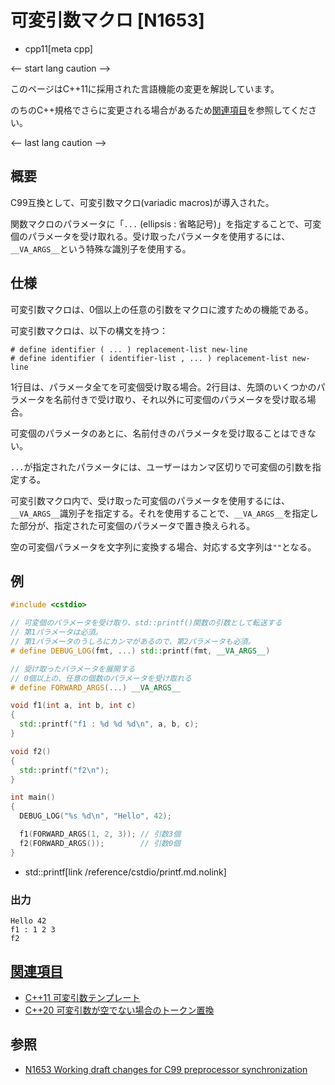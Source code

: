 # 可変引数マクロ [N1653]
* cpp11[meta cpp]

<-- start lang caution -->

このページはC++11に採用された言語機能の変更を解説しています。

のちのC++規格でさらに変更される場合があるため[関連項目](#relative_page)を参照してください。

<-- last lang caution -->

## 概要
C99互換として、可変引数マクロ(variadic macros)が導入された。

関数マクロのパラメータに「`...` (ellipsis : 省略記号)」を指定することで、可変個のパラメータを受け取れる。受け取ったパラメータを使用するには、`__VA_ARGS__`という特殊な識別子を使用する。


## 仕様
可変引数マクロは、0個以上の任意の引数をマクロに渡すための機能である。

可変引数マクロは、以下の構文を持つ：

```
# define identifier ( ... ) replacement-list new-line
# define identifier ( identifier-list , ... ) replacement-list new-line
```

1行目は、パラメータ全てを可変個受け取る場合。2行目は、先頭のいくつかのパラメータを名前付きで受け取り、それ以外に可変個のパラメータを受け取る場合。

可変個のパラメータのあとに、名前付きのパラメータを受け取ることはできない。

`...`が指定されたパラメータには、ユーザーはカンマ区切りで可変個の引数を指定する。

可変引数マクロ内で、受け取った可変個のパラメータを使用するには、`__VA_ARGS__`識別子を指定する。それを使用することで、`__VA_ARGS__`を指定した部分が、指定された可変個のパラメータで置き換えられる。

空の可変個パラメータを文字列に変換する場合、対応する文字列は`""`となる。


## 例
```cpp example
#include <cstdio>

// 可変個のパラメータを受け取り、std::printf()関数の引数として転送する
// 第1パラメータは必須。
// 第1パラメータのうしろにカンマがあるので、第2パラメータも必須。
# define DEBUG_LOG(fmt, ...) std::printf(fmt, __VA_ARGS__)

// 受け取ったパラメータを展開する
// 0個以上の、任意の個数のパラメータを受け取れる
# define FORWARD_ARGS(...) __VA_ARGS__

void f1(int a, int b, int c)
{
  std::printf("f1 : %d %d %d\n", a, b, c);
}

void f2()
{
  std::printf("f2\n");
}

int main()
{
  DEBUG_LOG("%s %d\n", "Hello", 42);

  f1(FORWARD_ARGS(1, 2, 3)); // 引数3個
  f2(FORWARD_ARGS());        // 引数0個
}
```
* std::printf[link /reference/cstdio/printf.md.nolink]

### 出力
```
Hello 42
f1 : 1 2 3
f2
```


## <a id="relative-page" href="#relative-page">関連項目</a>
- [C++11 可変引数テンプレート](variadic_templates.md)
- [C++20 可変引数が空でない場合のトークン置換](/lang/cpp20/va_opt.md)


## 参照
- [N1653 Working draft changes for C99 preprocessor synchronization](http://www.open-std.org/jtc1/sc22/wg21/docs/papers/2004/n1653.htm)

